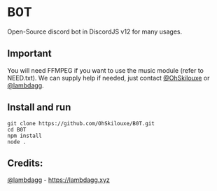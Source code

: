 # B0T
Open-Source discord bot in DiscordJS v12 for many usages.

## Important
You will need FFMPEG if you want to use the music module (refer to NEED.txt).
We can supply help if needed, just contact [@OhSkilouxe](https://github.com/OhSkilouxe) or [@lambdagg](https://github.com/lambdagg).

## Install and run
```
git clone https://github.com/OhSkilouxe/B0T.git
cd B0T
npm install
node .
```

## Credits:
[@lambdagg](https://github.com/lambdagg) - https://lambdagg.xyz
